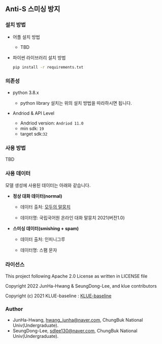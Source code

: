 ## Anti-S 스미싱 방지

### 설치 방법

- 어플 설치 방법
  - TBD

- 파이썬 라이브러리 설치 방법
  ```bash
  pip install -r requirements.txt
  ```

### 의존성

- python 3.8.x
  - python library 설치는 위의 설치 방법을 따라하시면 됩니다.
  
- Andriod & API Level
  - Andriod version: `Andriod 11.0`
  - min sdk: `19`
  - target sdk:`32`

### 사용 방법

TBD

### 사용 데이터

모델 생성에 사용된 데이터는 아래와 같습니다.

- **정상 대화 데이터(normal)**

  - 데이터 출처: [모두의 말뭉치](https://corpus.korean.go.kr/main.do)
  
  - 데이터명: 국립국어원 온라인 대화 말뭉치 2021(버전1.0)
  
- **스미싱 데이터(smishing + spam)**

  - 데이터 출처: 인피니그루

  - 데이터명: 스팸 문자
  
### 라이선스 

This project following Apache 2.0 License as written in LICENSE file

Copyright 2022 JunHa-Hwang & SeungDong-Lee, and klue contributors

Copyright (c) 2021 KLUE-baseline : [KLUE-baseline](https://github.com/KLUE-benchmark/KLUE-baseline)

### Author

- JunHa-Hwang, hwang_junha@naver.com, ChungBuk National Univ(Undergraduate).
- SeungDong-Lee, sdlee130@naver.com, ChungBuk National Univ(Undergraduate).
